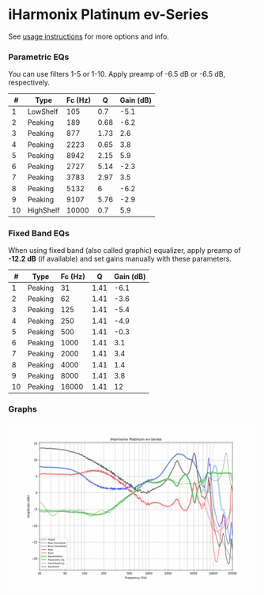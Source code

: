 # iHarmonix Platinum ev-Series
See [usage instructions](https://github.com/jaakkopasanen/AutoEq#usage) for more options and info.

### Parametric EQs
You can use filters 1-5 or 1-10. Apply preamp of -6.5 dB or -6.5 dB, respectively.

|   # | Type      |   Fc (Hz) |    Q |   Gain (dB) |
|-----|-----------|-----------|------|-------------|
|   1 | LowShelf  |       105 | 0.7  |        -5.1 |
|   2 | Peaking   |       189 | 0.68 |        -6.2 |
|   3 | Peaking   |       877 | 1.73 |         2.6 |
|   4 | Peaking   |      2223 | 0.65 |         3.8 |
|   5 | Peaking   |      8942 | 2.15 |         5.9 |
|   6 | Peaking   |      2727 | 5.14 |        -2.3 |
|   7 | Peaking   |      3783 | 2.97 |         3.5 |
|   8 | Peaking   |      5132 | 6    |        -6.2 |
|   9 | Peaking   |      9107 | 5.76 |        -2.9 |
|  10 | HighShelf |     10000 | 0.7  |         5.9 |

### Fixed Band EQs
When using fixed band (also called graphic) equalizer, apply preamp of **-12.2 dB** (if available) and set gains manually with these parameters.

|   # | Type    |   Fc (Hz) |    Q |   Gain (dB) |
|-----|---------|-----------|------|-------------|
|   1 | Peaking |        31 | 1.41 |        -6.1 |
|   2 | Peaking |        62 | 1.41 |        -3.6 |
|   3 | Peaking |       125 | 1.41 |        -5.4 |
|   4 | Peaking |       250 | 1.41 |        -4.9 |
|   5 | Peaking |       500 | 1.41 |        -0.3 |
|   6 | Peaking |      1000 | 1.41 |         3.1 |
|   7 | Peaking |      2000 | 1.41 |         3.4 |
|   8 | Peaking |      4000 | 1.41 |         1.4 |
|   9 | Peaking |      8000 | 1.41 |         3.8 |
|  10 | Peaking |     16000 | 1.41 |        12   |

### Graphs
![](./iHarmonix%20Platinum%20ev-Series.png)
